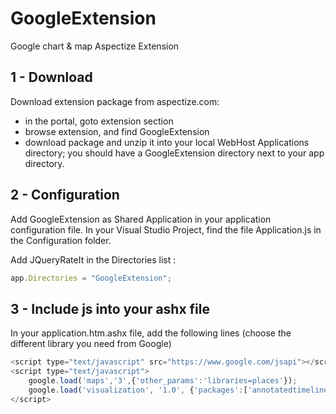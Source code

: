 # GoogleExtension
Google chart &amp; map Aspectize Extension

## 1 - Download 

Download extension package from aspectize.com:
- in the portal, goto extension section
- browse extension, and find GoogleExtension
- download package and unzip it into your local WebHost Applications directory; you should have a GoogleExtension directory next to your app directory.

## 2 - Configuration

Add GoogleExtension as Shared Application in your application configuration file.
In your Visual Studio Project, find the file Application.js in the Configuration folder.

Add JQueryRateIt in the Directories list :
```javascript
app.Directories = "GoogleExtension";
```

## 3 - Include js into your ashx file

In your application.htm.ashx file, add the following lines (choose the different library you need from Google)
```javascript
<script type="text/javascript" src="https://www.google.com/jsapi"></script>
<script type="text/javascript">
    google.load('maps','3',{'other_params':'libraries=places'});
    google.load('visualization', '1.0', {'packages':['annotatedtimeline', 'corechart', 'table', 'geochart', 'orgchart']});
</script>
```

